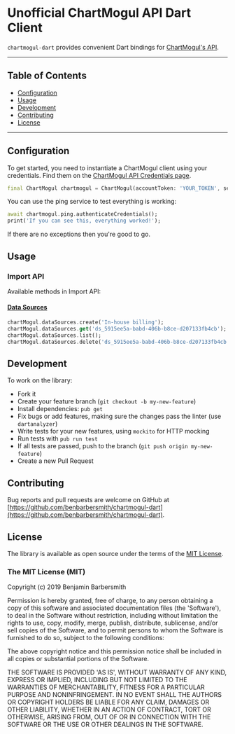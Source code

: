 # Unofficial ChartMogul API Dart Client

`chartmogul-dart` provides convenient Dart bindings for [ChartMogul's API](https://dev.chartmogul.com).

----

## Table of Contents

* [Configuration](#configuration)
* [Usage](#usage)
* [Development](#development)
* [Contributing](#contributing)
* [License](#license)

----

## Configuration

To get started, you need to instantiate a ChartMogul client using your credentials. Find them on the [ChartMogul API Credentials page](https://app.chartmogul.com/#/admin/api).

```dart
final ChartMogul chartmogul = ChartMogul(accountToken: 'YOUR_TOKEN', secretKey: 'YOUR_KEY');
```

You can use the ping service to test everything is working:

```dart
await chartmogul.ping.authenticateCredentials();
print('If you can see this, everything worked!');
```

If there are no exceptions then you're good to go.

## Usage

### Import API

Available methods in Import API:

#### [Data Sources](https://dev.chartmogul.com/docs/data-sources)

```dart
chartMogul.dataSources.create('In-house billing');
chartMogul.dataSources.get('ds_5915ee5a-babd-406b-b8ce-d207133fb4cb');
chartMogul.dataSources.list();
chartMogul.dataSources.delete('ds_5915ee5a-babd-406b-b8ce-d207133fb4cb');
```


## Development

To work on the library:

* Fork it
* Create your feature branch (`git checkout -b my-new-feature`)
* Install dependencies: `pub get`
* Fix bugs or add features, making sure the changes pass the linter (use `dartanalyzer`)
* Write tests for your new features, using `mockito` for HTTP mocking
* Run tests with `pub run test`
* If all tests are passed, push to the branch (`git push origin my-new-feature`)
* Create a new Pull Request

## Contributing

Bug reports and pull requests are welcome on GitHub at [https://github.com/benbarbersmith/chartmogul-dart](https://github.com/benbarbersmith/chartmogul-dart).

## License

The library is available as open source under the terms of the [MIT License](http://opensource.org/licenses/MIT).

### The MIT License (MIT)

Copyright (c) 2019 Benjamin Barbersmith

Permission is hereby granted, free of charge, to any person obtaining a copy of this software and associated documentation files (the 'Software'), to deal in the Software without restriction, including without limitation the rights to use, copy, modify, merge, publish, distribute, sublicense, and/or sell copies of the Software, and to permit persons to whom the Software is furnished to do so, subject to the following conditions:

The above copyright notice and this permission notice shall be included in all copies or substantial portions of the Software.

THE SOFTWARE IS PROVIDED 'AS IS', WITHOUT WARRANTY OF ANY KIND, EXPRESS OR IMPLIED, INCLUDING BUT NOT LIMITED TO THE WARRANTIES OF MERCHANTABILITY, FITNESS FOR A PARTICULAR PURPOSE AND NONINFRINGEMENT. IN NO EVENT SHALL THE AUTHORS OR COPYRIGHT HOLDERS BE LIABLE FOR ANY CLAIM, DAMAGES OR OTHER LIABILITY, WHETHER IN AN ACTION OF CONTRACT, TORT OR OTHERWISE, ARISING FROM, OUT OF OR IN CONNECTION WITH THE SOFTWARE OR THE USE OR OTHER DEALINGS IN THE SOFTWARE.
